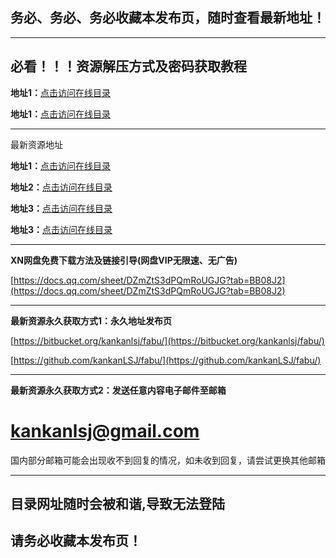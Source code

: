 ## 务必、务必、务必收藏本发布页，随时查看最新地址！

---
## 必看！！！资源解压方式及密码获取教程

**地址1：**[点击访问在线目录](https://www.kdocs.cn/l/cj4E6HowAeK1)

**地址1：**[点击访问在线目录](https://docs.qq.com/sheet/DZlNWZUhPZUxHZ0FO?tab=BB08J2)

---
最新资源地址

**地址1：**[点击访问在线目录](https://docs.qq.com/sheet/DZlNWZUhPZUxHZ0FO?tab=BB08J2)

**地址2：**[点击访问在线目录](https://docs.qq.com/sheet/DZllQeEpLcmZjTGpN?tab=BB08J2)

**地址3：**[点击访问在线目录](http://www.xunniupan.co/file-3381625.html)

**地址3：**[点击访问在线目录](http://www.xunniupan.co/file-3381625.html)

---

**XN网盘免费下载方法及链接引导(网盘VIP无限速、无广告)**

[https://docs.qq.com/sheet/DZmZtS3dPQmRoUGJG?tab=BB08J2](https://docs.qq.com/sheet/DZmZtS3dPQmRoUGJG?tab=BB08J2)

---

**最新资源永久获取方式1：永久地址发布页**

[https://bitbucket.org/kankanlsj/fabu/](https://bitbucket.org/kankanlsj/fabu/)

[https://github.com/kankanLSJ/fabu/](https://github.com/kankanLSJ/fabu/)

---

**最新资源永久获取方式2：发送任意内容电子邮件至邮箱**

# kankanlsj@gmail.com

国内部分邮箱可能会出现收不到回复的情况，如未收到回复，请尝试更换其他邮箱

---

## 目录网址随时会被和谐,导致无法登陆
## 请务必收藏本发布页！
